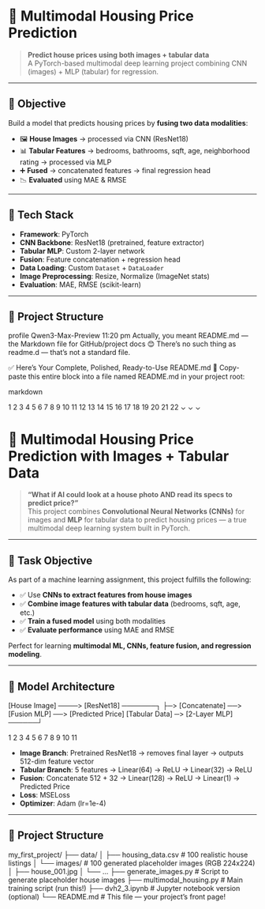 # 🏡 Multimodal Housing Price Prediction

> **Predict house prices using both images + tabular data**  
> A PyTorch-based multimodal deep learning project combining CNN (images) + MLP (tabular) for regression.

---

## 🎯 Objective

Build a model that predicts housing prices by **fusing two data modalities**:
- 🖼️ **House Images** → processed via CNN (ResNet18)
- 📊 **Tabular Features** → bedrooms, bathrooms, sqft, age, neighborhood rating → processed via MLP
- ➕ **Fused** → concatenated features → final regression head
- 📉 **Evaluated** using MAE & RMSE

---

## 🧰 Tech Stack

- **Framework**: PyTorch
- **CNN Backbone**: ResNet18 (pretrained, feature extractor)
- **Tabular MLP**: Custom 2-layer network
- **Fusion**: Feature concatenation + regression head
- **Data Loading**: Custom `Dataset` + `DataLoader`
- **Image Preprocessing**: Resize, Normalize (ImageNet stats)
- **Evaluation**: MAE, RMSE (scikit-learn)

---

## 📁 Project Structure
profile
Qwen3-Max-Preview
11:20 pm
Actually, you meant README.md — the Markdown file for GitHub/project docs 😊
There’s no such thing as readme.d — that’s not a standard file.

✅ Here’s Your Complete, Polished, Ready-to-Use README.md
📄 Copy-paste this entire block into a file named README.md in your project root:

markdown


1
2
3
4
5
6
7
8
9
10
11
12
13
14
15
16
17
18
19
20
21
22
⌄
⌄
⌄
# 🏡 Multimodal Housing Price Prediction with Images + Tabular Data

> **“What if AI could look at a house photo AND read its specs to predict price?”**  
> This project combines **Convolutional Neural Networks (CNNs)** for images and **MLP** for tabular data to predict housing prices — a true multimodal deep learning system built in PyTorch.

---

## 🎯 Task Objective

As part of a machine learning assignment, this project fulfills the following:

- ✅ Use **CNNs to extract features from house images**
- ✅ **Combine image features with tabular data** (bedrooms, sqft, age, etc.)
- ✅ **Train a fused model** using both modalities
- ✅ **Evaluate performance** using MAE and RMSE

Perfect for learning **multimodal ML, CNNs, feature fusion, and regression modeling**.

---

## 🧠 Model Architecture

[House Image] ────> [ResNet18] ───────┐
├─> [Concatenate] ──> [Fusion MLP] ──> [Predicted Price]
[Tabular Data] ─> [2-Layer MLP] ──────┘



1
2
3
4
5
6
7
8
9
10
11

- **Image Branch**: Pretrained ResNet18 → removes final layer → outputs 512-dim feature vector
- **Tabular Branch**: 5 features → Linear(64) → ReLU → Linear(32) → ReLU
- **Fusion**: Concatenate 512 + 32 → Linear(128) → ReLU → Linear(1) → Predicted Price
- **Loss**: MSELoss
- **Optimizer**: Adam (lr=1e-4)

---

## 📁 Project Structure

my_first_project/
├── data/
│ ├── housing_data.csv # 100 realistic house listings
│ └── images/ # 100 generated placeholder images (RGB 224x224)
│ ├── house_001.jpg
│ └── ...
├── generate_images.py # Script to generate placeholder house images
├── multimodal_housing.py # Main training script (run this!)
├── dvh2_3.ipynb # Jupyter notebook version (optional)
└── README.md # This file — your project’s front page!

